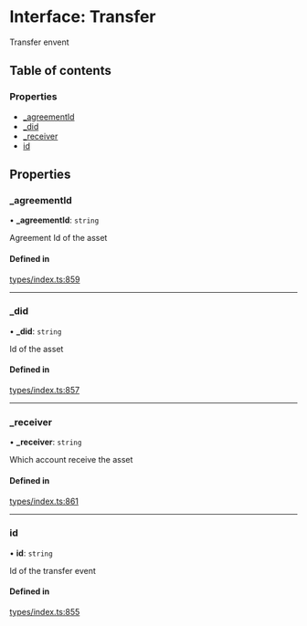 # Interface: Transfer

Transfer envent

## Table of contents

### Properties

- [\_agreementId](Transfer.md#_agreementid)
- [\_did](Transfer.md#_did)
- [\_receiver](Transfer.md#_receiver)
- [id](Transfer.md#id)

## Properties

### \_agreementId

• **\_agreementId**: `string`

Agreement Id of the asset

#### Defined in

[types/index.ts:859](https://github.com/nevermined-io/react-components/blob/9c24121/catalog/src/types/index.ts#L859)

___

### \_did

• **\_did**: `string`

Id of the asset

#### Defined in

[types/index.ts:857](https://github.com/nevermined-io/react-components/blob/9c24121/catalog/src/types/index.ts#L857)

___

### \_receiver

• **\_receiver**: `string`

Which account receive the asset

#### Defined in

[types/index.ts:861](https://github.com/nevermined-io/react-components/blob/9c24121/catalog/src/types/index.ts#L861)

___

### id

• **id**: `string`

Id of the transfer event

#### Defined in

[types/index.ts:855](https://github.com/nevermined-io/react-components/blob/9c24121/catalog/src/types/index.ts#L855)

